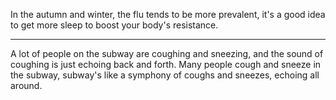 In the autumn and winter, the flu tends to be more prevalent, it's a good idea to get more sleep to boost your body's resistance.

<hr>

A lot of people on the subway are coughing and sneezing, and the sound of coughing is just echoing back and forth.
Many people cough and sneeze in the subway, subway's like a symphony of coughs and sneezes, echoing all around.


